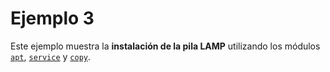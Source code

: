 # Ejemplo 3

Este ejemplo muestra la **instalación de la pila LAMP** utilizando los módulos [`apt`][1], [`service`][2] y [`copy`][3].

[1]: https://docs.ansible.com/ansible/latest/collections/ansible/builtin/apt_module.html
[2]: https://docs.ansible.com/ansible/latest/collections/ansible/builtin/service_module.html
[3]: https://docs.ansible.com/ansible/latest/collections/ansible/builtin/copy_module.html